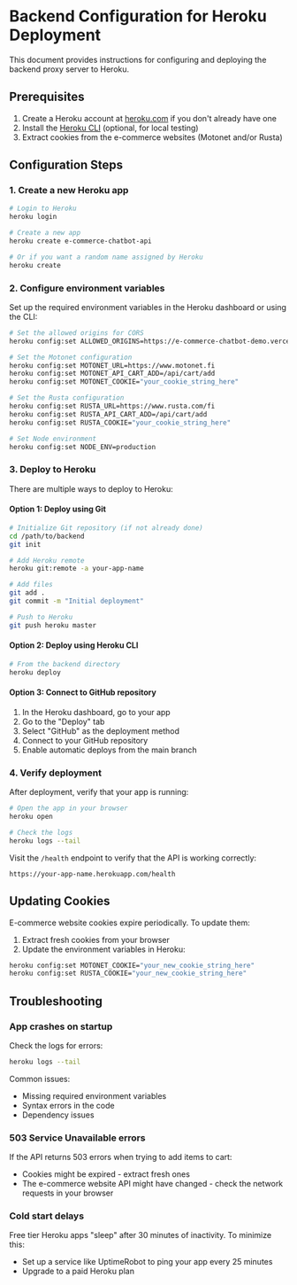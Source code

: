 # Backend Configuration for Heroku Deployment

This document provides instructions for configuring and deploying the backend proxy server to Heroku.

## Prerequisites

1. Create a Heroku account at [heroku.com](https://heroku.com) if you don't already have one
2. Install the [Heroku CLI](https://devcenter.heroku.com/articles/heroku-cli) (optional, for local testing)
3. Extract cookies from the e-commerce websites (Motonet and/or Rusta)

## Configuration Steps

### 1. Create a new Heroku app

```bash
# Login to Heroku
heroku login

# Create a new app
heroku create e-commerce-chatbot-api

# Or if you want a random name assigned by Heroku
heroku create
```

### 2. Configure environment variables

Set up the required environment variables in the Heroku dashboard or using the CLI:

```bash
# Set the allowed origins for CORS
heroku config:set ALLOWED_ORIGINS=https://e-commerce-chatbot-demo.vercel.app

# Set the Motonet configuration
heroku config:set MOTONET_URL=https://www.motonet.fi
heroku config:set MOTONET_API_CART_ADD=/api/cart/add
heroku config:set MOTONET_COOKIE="your_cookie_string_here"

# Set the Rusta configuration
heroku config:set RUSTA_URL=https://www.rusta.com/fi
heroku config:set RUSTA_API_CART_ADD=/api/cart/add
heroku config:set RUSTA_COOKIE="your_cookie_string_here"

# Set Node environment
heroku config:set NODE_ENV=production
```

### 3. Deploy to Heroku

There are multiple ways to deploy to Heroku:

#### Option 1: Deploy using Git

```bash
# Initialize Git repository (if not already done)
cd /path/to/backend
git init

# Add Heroku remote
heroku git:remote -a your-app-name

# Add files
git add .
git commit -m "Initial deployment"

# Push to Heroku
git push heroku master
```

#### Option 2: Deploy using Heroku CLI

```bash
# From the backend directory
heroku deploy
```

#### Option 3: Connect to GitHub repository

1. In the Heroku dashboard, go to your app
2. Go to the "Deploy" tab
3. Select "GitHub" as the deployment method
4. Connect to your GitHub repository
5. Enable automatic deploys from the main branch

### 4. Verify deployment

After deployment, verify that your app is running:

```bash
# Open the app in your browser
heroku open

# Check the logs
heroku logs --tail
```

Visit the `/health` endpoint to verify that the API is working correctly:
```
https://your-app-name.herokuapp.com/health
```

## Updating Cookies

E-commerce website cookies expire periodically. To update them:

1. Extract fresh cookies from your browser
2. Update the environment variables in Heroku:

```bash
heroku config:set MOTONET_COOKIE="your_new_cookie_string_here"
heroku config:set RUSTA_COOKIE="your_new_cookie_string_here"
```

## Troubleshooting

### App crashes on startup

Check the logs for errors:
```bash
heroku logs --tail
```

Common issues:
- Missing required environment variables
- Syntax errors in the code
- Dependency issues

### 503 Service Unavailable errors

If the API returns 503 errors when trying to add items to cart:
- Cookies might be expired - extract fresh ones
- The e-commerce website API might have changed - check the network requests in your browser

### Cold start delays

Free tier Heroku apps "sleep" after 30 minutes of inactivity. To minimize this:
- Set up a service like UptimeRobot to ping your app every 25 minutes
- Upgrade to a paid Heroku plan
